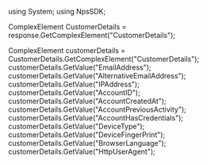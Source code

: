 using System;
using NpsSDK;

ComplexElement CustomerDetails = response.GetComplexElement("CustomerDetails");


ComplexElement customerDetails = CustomerDetails.GetComplexElement("CustomerDetails");
customerDetails.GetValue("EmailAddress");
customerDetails.GetValue("AlternativeEmailAddress");
customerDetails.GetValue("IPAddress");
customerDetails.GetValue("AccountID");
customerDetails.GetValue("AccountCreatedAt");
customerDetails.GetValue("AccountPreviousActivity");
customerDetails.GetValue("AccountHasCredentials");
customerDetails.GetValue("DeviceType");
customerDetails.GetValue("DeviceFingerPrint");
customerDetails.GetValue("BrowserLanguage");
customerDetails.GetValue("HttpUserAgent");

